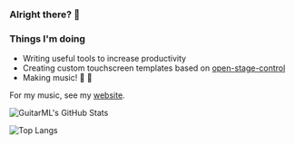 ### Alright there? 👋

### Things I'm doing

- Writing useful tools to increase productivity
- Creating custom touchscreen templates based on [open-stage-control](https://github.com/jean-emmanuel/open-stage-control)
- Making music! 🎹 🎼 

For my music, see my [website](https://adam-adams.com).

![GuitarML's GitHub Stats](https://github-readme-stats.vercel.app/api?username=AdamAdamsMusic&show_icons=true&theme=onedark&count_private=true)

![Top Langs](https://github-readme-stats.vercel.app/api/top-langs/?username=AdamAdamsMusic&layout=compact&theme=onedark&count_private=true)

<!--
**AdamAdamsMusic/AdamAdamsMusic** is a ✨ _special_ ✨ repository because its `README.md` (this file) appears on your GitHub profile.

Here are some ideas to get you started:

- 🔭 I’m currently working on ...
- 🌱 I’m currently learning ...
- 👯 I’m looking to collaborate on ...
- 🤔 I’m looking for help with ...
- 💬 Ask me about ...
- 📫 How to reach me: ...
- 😄 Pronouns: ...
- ⚡ Fun fact: ...
-->
